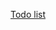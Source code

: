 
<a href="https://todo-list-react-vite-e-slint9-prettier-husky-lint-staged.vercel.app/">Todo list</a>
